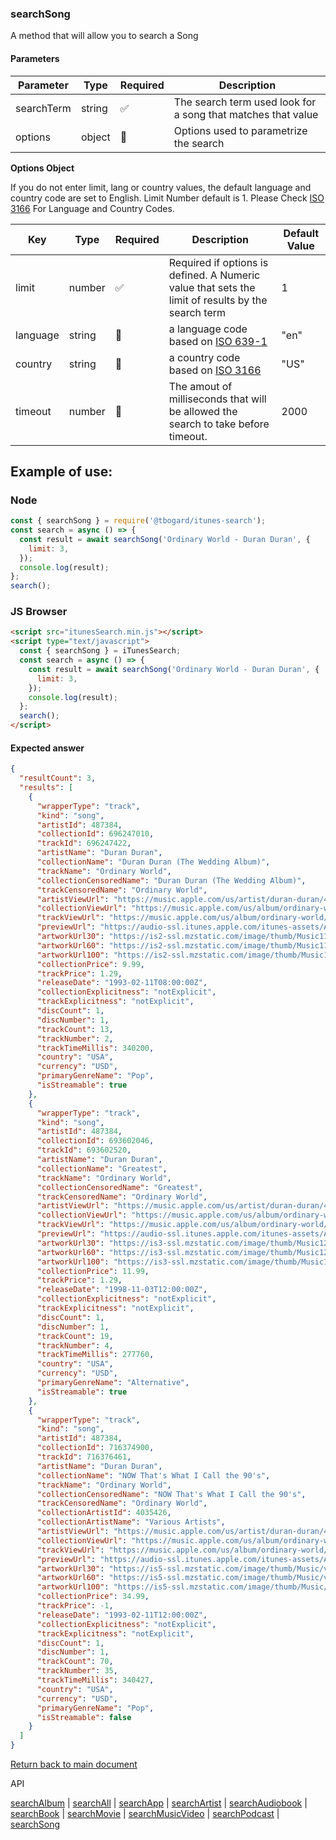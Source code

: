 ### searchSong

A method that will allow you to search a Song

#### Parameters

| Parameter  | Type   | Required | Description                                                  |
| ---------- | ------ | -------- | ------------------------------------------------------------ |
| searchTerm | string | ✅       | The search term used look for a song that matches that value |
| options    | object | 🔴       | Options used to parametrize the search                       |

<b>Options Object</b>

If you do not enter limit, lang or country values, the default language and country code are set to English. Limit Number default is 1.
Please Check [ISO 3166](https://en.wikipedia.org/wiki/ISO_3166-1_alpha-2) For Language and Country Codes.

| Key      | Type   | Required | Description                                                                                       | Default Value |
| -------- | ------ | -------- | ------------------------------------------------------------------------------------------------- | ------------- |
| limit    | number | ✅       | Required if options is defined. A Numeric value that sets the limit of results by the search term | 1             |
| language | string | 🔴       | a language code based on [ISO 639-1](https://en.wikipedia.org/wiki/List_of_ISO_639-1_codes)       | "en"          |
| country  | string | 🔴       | a country code based on [ISO 3166](https://en.wikipedia.org/wiki/ISO_3166-1_alpha-2)              | "US"          |
| timeout  | number | 🔴       | The amout of milliseconds that will be allowed the search to take before timeout.                 | 2000          |

## Example of use:

### Node

```js
const { searchSong } = require('@tbogard/itunes-search');
const search = async () => {
  const result = await searchSong('Ordinary World - Duran Duran', {
    limit: 3,
  });
  console.log(result);
};
search();
```

### JS Browser

```html
<script src="itunesSearch.min.js"></script>
<script type="text/javascript">
  const { searchSong } = iTunesSearch;
  const search = async () => {
    const result = await searchSong('Ordinary World - Duran Duran', {
      limit: 3,
    });
    console.log(result);
  };
  search();
</script>
```

#### Expected answer

```json
{
  "resultCount": 3,
  "results": [
    {
      "wrapperType": "track",
      "kind": "song",
      "artistId": 487384,
      "collectionId": 696247010,
      "trackId": 696247422,
      "artistName": "Duran Duran",
      "collectionName": "Duran Duran (The Wedding Album)",
      "trackName": "Ordinary World",
      "collectionCensoredName": "Duran Duran (The Wedding Album)",
      "trackCensoredName": "Ordinary World",
      "artistViewUrl": "https://music.apple.com/us/artist/duran-duran/487384?uo=4",
      "collectionViewUrl": "https://music.apple.com/us/album/ordinary-world/696247010?i=696247422&uo=4",
      "trackViewUrl": "https://music.apple.com/us/album/ordinary-world/696247010?i=696247422&uo=4",
      "previewUrl": "https://audio-ssl.itunes.apple.com/itunes-assets/AudioPreview115/v4/5a/79/8e/5a798e77-28cb-d1dd-b7ca-827d32e75a78/mzaf_12921270147858871715.plus.aac.p.m4a",
      "artworkUrl30": "https://is2-ssl.mzstatic.com/image/thumb/Music115/v4/67/dc/cc/67dccc7e-2988-7a56-777d-b788ecf4d487/source/30x30bb.jpg",
      "artworkUrl60": "https://is2-ssl.mzstatic.com/image/thumb/Music115/v4/67/dc/cc/67dccc7e-2988-7a56-777d-b788ecf4d487/source/60x60bb.jpg",
      "artworkUrl100": "https://is2-ssl.mzstatic.com/image/thumb/Music115/v4/67/dc/cc/67dccc7e-2988-7a56-777d-b788ecf4d487/source/100x100bb.jpg",
      "collectionPrice": 9.99,
      "trackPrice": 1.29,
      "releaseDate": "1993-02-11T08:00:00Z",
      "collectionExplicitness": "notExplicit",
      "trackExplicitness": "notExplicit",
      "discCount": 1,
      "discNumber": 1,
      "trackCount": 13,
      "trackNumber": 2,
      "trackTimeMillis": 340200,
      "country": "USA",
      "currency": "USD",
      "primaryGenreName": "Pop",
      "isStreamable": true
    },
    {
      "wrapperType": "track",
      "kind": "song",
      "artistId": 487384,
      "collectionId": 693602046,
      "trackId": 693602520,
      "artistName": "Duran Duran",
      "collectionName": "Greatest",
      "trackName": "Ordinary World",
      "collectionCensoredName": "Greatest",
      "trackCensoredName": "Ordinary World",
      "artistViewUrl": "https://music.apple.com/us/artist/duran-duran/487384?uo=4",
      "collectionViewUrl": "https://music.apple.com/us/album/ordinary-world/693602046?i=693602520&uo=4",
      "trackViewUrl": "https://music.apple.com/us/album/ordinary-world/693602046?i=693602520&uo=4",
      "previewUrl": "https://audio-ssl.itunes.apple.com/itunes-assets/AudioPreview125/v4/c7/ea/87/c7ea8732-4416-9f5c-6ddb-c94a1cd6ea2b/mzaf_8665470121722723342.plus.aac.p.m4a",
      "artworkUrl30": "https://is3-ssl.mzstatic.com/image/thumb/Music124/v4/2f/1d/47/2f1d47dc-7952-3dec-5cad-4c354ce79607/source/30x30bb.jpg",
      "artworkUrl60": "https://is3-ssl.mzstatic.com/image/thumb/Music124/v4/2f/1d/47/2f1d47dc-7952-3dec-5cad-4c354ce79607/source/60x60bb.jpg",
      "artworkUrl100": "https://is3-ssl.mzstatic.com/image/thumb/Music124/v4/2f/1d/47/2f1d47dc-7952-3dec-5cad-4c354ce79607/source/100x100bb.jpg",
      "collectionPrice": 11.99,
      "trackPrice": 1.29,
      "releaseDate": "1998-11-03T12:00:00Z",
      "collectionExplicitness": "notExplicit",
      "trackExplicitness": "notExplicit",
      "discCount": 1,
      "discNumber": 1,
      "trackCount": 19,
      "trackNumber": 4,
      "trackTimeMillis": 277760,
      "country": "USA",
      "currency": "USD",
      "primaryGenreName": "Alternative",
      "isStreamable": true
    },
    {
      "wrapperType": "track",
      "kind": "song",
      "artistId": 487384,
      "collectionId": 716374900,
      "trackId": 716376461,
      "artistName": "Duran Duran",
      "collectionName": "NOW That's What I Call the 90's",
      "trackName": "Ordinary World",
      "collectionCensoredName": "NOW That's What I Call the 90's",
      "trackCensoredName": "Ordinary World",
      "collectionArtistId": 4035426,
      "collectionArtistName": "Various Artists",
      "artistViewUrl": "https://music.apple.com/us/artist/duran-duran/487384?uo=4",
      "collectionViewUrl": "https://music.apple.com/us/album/ordinary-world/716374900?i=716376461&uo=4",
      "trackViewUrl": "https://music.apple.com/us/album/ordinary-world/716374900?i=716376461&uo=4",
      "previewUrl": "https://audio-ssl.itunes.apple.com/itunes-assets/AudioPreview62/v4/43/82/3c/43823c67-2c26-6472-bbce-ca48b12e7f6e/mzaf_7638943305265166988.plus.aac.p.m4a",
      "artworkUrl30": "https://is5-ssl.mzstatic.com/image/thumb/Music/v4/9f/99/07/9f990707-cf0c-9275-334d-a4d0f5522d2c/source/30x30bb.jpg",
      "artworkUrl60": "https://is5-ssl.mzstatic.com/image/thumb/Music/v4/9f/99/07/9f990707-cf0c-9275-334d-a4d0f5522d2c/source/60x60bb.jpg",
      "artworkUrl100": "https://is5-ssl.mzstatic.com/image/thumb/Music/v4/9f/99/07/9f990707-cf0c-9275-334d-a4d0f5522d2c/source/100x100bb.jpg",
      "collectionPrice": 34.99,
      "trackPrice": -1,
      "releaseDate": "1993-02-11T12:00:00Z",
      "collectionExplicitness": "notExplicit",
      "trackExplicitness": "notExplicit",
      "discCount": 1,
      "discNumber": 1,
      "trackCount": 70,
      "trackNumber": 35,
      "trackTimeMillis": 340427,
      "country": "USA",
      "currency": "USD",
      "primaryGenreName": "Pop",
      "isStreamable": false
    }
  ]
}
```

[Return back to main document](https://tbogard.github.io/itunes-search/)

API

[searchAlbum](./searchAlbum.md) | [searchAll](./searchAll.md) | [searchApp](./searchApp.md) | [searchArtist](./searchArtist.md) | [searchAudiobook](./searchAudiobook.md) | [searchBook](./searchBook.md) | [searchMovie](./searchMovie.md) | [searchMusicVideo](./searchMusicVideo.md) | [searchPodcast](./searchPodcast.md) | [searchSong](./searchSong.md)
